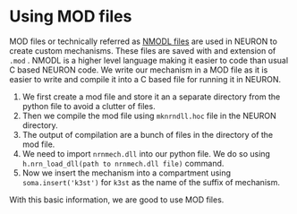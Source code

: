 # Using MOD files
MOD files or technically referred as [NMODL files](https://neuronsimulator.github.io/nrn/python/modelspec/programmatic/mechanisms/nmodl2.html) are used in NEURON to create custom mechanisms. These files are saved with and extension of `.mod` . NMODL is a higher level language making it easier to code than usual C based NEURON code. We write our mechanism in a MOD file as it is easier to write and compile it into a C based file for running it in NEURON. 
1. We first create a mod file and store it an a separate directory from the python file to avoid a clutter of files. 
2. Then we compile the mod file using `mknrndll.hoc` file in the NEURON directory. 
3. The output of compilation are a bunch of files in the directory of the mod file. 
4. We need to import `nrnmech.dll` into our python file. We do so using `h.nrn_load_dll(path to nrnmech.dll file)` command. 
5. Now we insert the mechanism into a compartment using `soma.insert('k3st')` for `k3st` as the name of the suffix of mechanism.

With this basic information, we are good to use MOD files.
